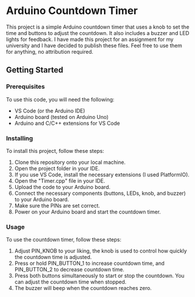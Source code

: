 # Arduino Countdown Timer

This project is a simple Arduino countdown timer that uses a knob to set the time and buttons to adjust the countdown. It also includes a buzzer and LED lights for feedback. I have made this project for an assignment for my university and I have decided to publish these files. Feel free to use them for anything, no attribution required.

## Getting Started

### Prerequisites

To use this code, you will need the following:

- VS Code (or the Arduino IDE)
- Arduino board (tested on Arduino Uno)
- Arduino and C/C++ extensions for VS Code

### Installing

To install this project, follow these steps:

1. Clone this repository onto your local machine.
2. Open the project folder in your IDE.
3. If you use VS Code, install the necessary extensions (I used PlatformIO).
4. Open the "Timer.cpp" file in your IDE.
5. Upload the code to your Arduino board.
6. Connect the necessary components (buttons, LEDs, knob, and buzzer) to your Arduino board.
7. Make sure the PINs are set correct.
8. Power on your Arduino board and start the countdown timer.

### Usage

To use the countdown timer, follow these steps:

1. Adjust PIN_KNOB to your liking, the knob is used to control how quickly the countdown time is adjusted.
2. Press or hold PIN_BUTTON_1 to increase countdown time, and PIN_BUTTON_2 to decrease countdown time.
3. Press both buttons simultaneously to start or stop the countdown. You can adjust the countdown time when stopped.
4. The buzzer will beep when the countdown reaches zero.

